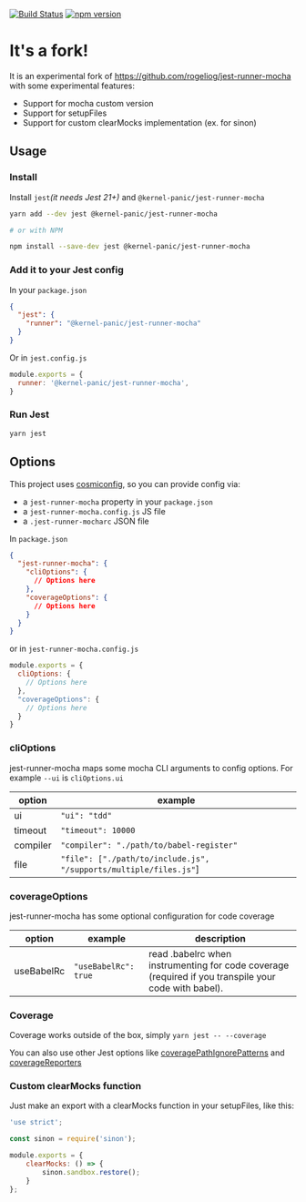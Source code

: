 [![Build Status](https://travis-ci.org/rogeliog/jest-runner-mocha.svg?branch=master)](https://travis-ci.org/rogeliog/jest-runner-mocha) [![npm version](https://badge.fury.io/js/jest-runner-mocha.svg)](https://badge.fury.io/js/jest-runner-mocha)

# It's a fork!

It is an experimental  fork of https://github.com/rogeliog/jest-runner-mocha with some experimental
features:

* Support for mocha custom version
* Support for setupFiles
* Support for custom clearMocks implementation (ex. for sinon)

## Usage

### Install

Install `jest`_(it needs Jest 21+)_ and `@kernel-panic/jest-runner-mocha`

```bash
yarn add --dev jest @kernel-panic/jest-runner-mocha

# or with NPM

npm install --save-dev jest @kernel-panic/jest-runner-mocha

```

### Add it to your Jest config

In your `package.json`
```json
{
  "jest": {
    "runner": "@kernel-panic/jest-runner-mocha"
  }
}
```

Or in `jest.config.js`
```js
module.exports = {
  runner: '@kernel-panic/jest-runner-mocha',
}
```

### Run Jest
```bash
yarn jest
```

## Options

This project uses [cosmiconfig](https://github.com/davidtheclark/cosmiconfig), so you can provide config via:
* a `jest-runner-mocha` property in your `package.json`
* a `jest-runner-mocha.config.js` JS file
* a `.jest-runner-mocharc` JSON file


In `package.json`
```json
{
  "jest-runner-mocha": {
    "cliOptions": {
      // Options here
    },
    "coverageOptions": {
      // Options here
    }
  }
}
```

or in `jest-runner-mocha.config.js`
```js
module.exports = {
  cliOptions: {
    // Options here
  },
  "coverageOptions": {
    // Options here
  }
}
```


### cliOptions

jest-runner-mocha maps some mocha CLI arguments to config options. For example `--ui` is `cliOptions.ui`

|option|example
|-----|-----|
|ui|`"ui": "tdd"`
|timeout|`"timeout": 10000`
|compiler|`"compiler": "./path/to/babel-register"`
|file|`"file": ["./path/to/include.js", "/supports/multiple/files.js"`]

### coverageOptions

jest-runner-mocha has some optional configuration for code coverage

|option|example|description|
|-----|-----|-----|
|useBabelRc|`"useBabelRc": true`|read .babelrc when instrumenting for code coverage (required if you transpile your code with babel).|

### Coverage

Coverage works outside of the box, simply `yarn jest -- --coverage`

You can also use other Jest options like [coveragePathIgnorePatterns](http://facebook.github.io/jest/docs/en/configuration.html#coveragepathignorepatterns-array-string) and [coverageReporters](http://facebook.github.io/jest/docs/en/configuration.html#coveragereporters-array-string)

### Custom clearMocks function

Just make an export with a clearMocks function in your setupFiles, like this:

```js
'use strict';

const sinon = require('sinon');

module.exports = {
	clearMocks: () => {
		sinon.sandbox.restore();
	}
};

```
